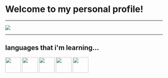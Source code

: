 
<h1>Welcome to my personal profile!</h1>

<hr>

<img src="https://github-readme-stats.vercel.app/api/top-langs/?username=HelioPompei&layout=compact"/>

<hr> 

<div>
<h2>languages that i'm learning...</h2>
<img align="center" height="50" src="https://cdn.jsdelivr.net/gh/devicons/devicon/icons/javascript/javascript-original.svg"/>
<img align="center" height="50" src="https://cdn.jsdelivr.net/gh/devicons/devicon/icons/html5/html5-original.svg"/>
<img align="center" height="50" src="https://cdn.jsdelivr.net/gh/devicons/devicon/icons/css3/css3-original.svg"/>
<img align="center" height="50" src="https://cdn.jsdelivr.net/gh/devicons/devicon/icons/c/c-original.svg"/>
<img align="center" height="50" src="https://cdn.jsdelivr.net/gh/devicons/devicon/icons/java/java-original.svg"/>
</div>    
          
            
          
       
          
           
          
          
